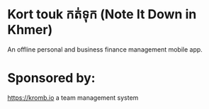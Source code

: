 # Kort touk កត់ទុក (Note It Down in Khmer) 
An offline personal and business finance management mobile app.

# Sponsored by:
https://kromb.io a team management system